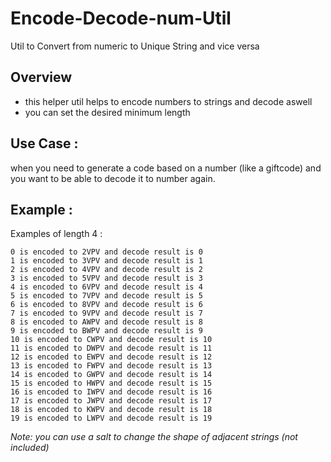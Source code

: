 # Encode-Decode-num-Util
Util to Convert from numeric to Unique String and vice versa
## Overview ##

 - this helper util helps to encode numbers to strings and decode aswell
 - you can set the desired minimum length 
 
## Use Case : ##
 when you need to generate a code based on a number (like a giftcode) and you want to be able to decode it to number again.  
 
 ## Example : ##
 
Examples of length 4 :
```shell
0 is encoded to 2VPV and decode result is 0  
1 is encoded to 3VPV and decode result is 1  
2 is encoded to 4VPV and decode result is 2  
3 is encoded to 5VPV and decode result is 3  
4 is encoded to 6VPV and decode result is 4  
5 is encoded to 7VPV and decode result is 5  
6 is encoded to 8VPV and decode result is 6  
7 is encoded to 9VPV and decode result is 7  
8 is encoded to AWPV and decode result is 8  
9 is encoded to BWPV and decode result is 9  
10 is encoded to CWPV and decode result is 10  
11 is encoded to DWPV and decode result is 11  
12 is encoded to EWPV and decode result is 12  
13 is encoded to FWPV and decode result is 13  
14 is encoded to GWPV and decode result is 14  
15 is encoded to HWPV and decode result is 15  
16 is encoded to IWPV and decode result is 16  
17 is encoded to JWPV and decode result is 17  
18 is encoded to KWPV and decode result is 18  
19 is encoded to LWPV and decode result is 19  
```
_Note: you can use a salt to change the shape of adjacent strings (not included)_
